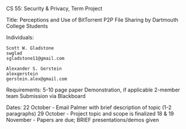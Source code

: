 CS 55: Security & Privacy, Term Project

Title: 
	Perceptions and Use of BitTorrent P2P File Sharing by Dartmouth College Students

Individuals: 

	Scott W. Gladstone
	swglad
	sgladstone11@gmail.com

	Alexander S. Gerstein
	alexgerstein
	gerstein.alex@gmail.com

Requirements:
	5-10 page paper
	Demonstration, if applicable
	2-member team
	Submission via Blackboard

Dates:
	22 October - Email Palmer with brief description of topic (1-2 paragraphs)
	29 October - Project topic and scope is finalized
	18 & 19 November - Papers are due; BRIEF presentations/demos given



